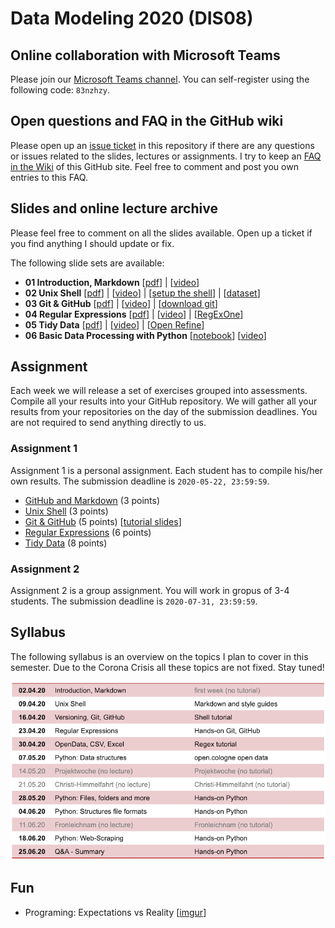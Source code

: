 # Data Modeling 2020 (DIS08) 

## Online collaboration with Microsoft Teams

Please join our [Microsoft Teams channel](https://teams.microsoft.com/l/team/19%3a7c8c735f15194ac38727539ef94de964%40thread.tacv2/conversations?groupId=9d9727c3-4f98-4c1e-ab55-0c25274b8364&tenantId=35f8765e-cb47-4d80-afaf-42ff7060fddf). You can self-register using the following code: ```83nzhzy```. 

## Open questions and FAQ in the GitHub wiki

Please open up an [issue ticket](https://github.com/dis-data-modeling-2020/slides/issues) in this repository if there are any questions or issues related to the slides, lectures or assignments. I try to keep an [FAQ in the Wiki](https://github.com/dis-data-modeling-2020/slides/wiki) of this GitHub site. Feel free to comment and post you own entries to this FAQ.

## Slides and online lecture archive

Please feel free to comment on all the slides available. Open up a ticket if you find anything I should update or fix. 

The following slide sets are available:

* __01 Introduction, Markdown__ [[pdf](DIS08-01-introduction.pdf)] | [[video](https://youtu.be/RbuWN0Ag-jU)]
* __02 Unix Shell__ [[pdf](DIS08-02-shell.pdf)] | [[video](https://www.youtube.com/watch?v=Z2w8fKnrw0w)] | [[setup the shell](https://librarycarpentry.org/lc-shell/setup.html)] | [[dataset](https://librarycarpentry.org/lc-shell/data/shell-lesson.zip)]
* __03 Git & GitHub__ [[pdf](DIS08-03-git-github.pdf)] | [[video](https://youtu.be/tCmJNvXzibI)] | [[download git](https://git-scm.com/downloads)]
* __04 Regular Expressions__ [[pdf](DIS08-04-regex.pdf)] | [[video](https://www.youtube.com/watch?v=pAhn4xw7hZU)] | [[RegExOne](https://regexone.com)]
* __05 Tidy Data__ [[pdf](DIS08-05-tidydata.pdf)] | [[video](https://www.youtube.com/watch?v=UhDk6CD16BA)] | [[Open Refine](https://openrefine.org/download.html)]
* __06 Basic Data Processing with Python__ [[notebook](DIS08-06-python-data.ipynb)] [[video](https://www.youtube.com/watch?v=oRbslBJp71g)]


## Assignment

Each week we will release a set of exercises grouped into assessments. Compile all your results into your GitHub repository. We will gather all your results from your repositories on the day of the submission deadlines. You are not required to send anything directly to us.

### Assignment 1

Assignment 1 is a personal assignment. Each student has to compile his/her own results. The submission deadline is `2020-05-22, 23:59:59`. 

* [GitHub and Markdown](assignment1.md#exercise-1) (3 points)
* [Unix Shell](assignment1.md#exercise-2) (3 points)
* [Git & GitHub](assignment1.md#exercise-3) (5 points) [[tutorial slides](DIS08-03-tutorial.pdf)]
* [Regular Expressions](assignment1.md#exercise-4) (6 points)
* [Tidy Data](assignment1.md#exercise-5) (8 points)

### Assignment 2

Assignment 2 is a group assignment. You will work in gropus of 3-4 students. The submission deadline is `2020-07-31, 23:59:59`. 

## Syllabus

The following syllabus is an overview on the topics I plan to cover in this semester. Due to the Corona Crisis all these topics are not fixed. Stay tuned!

![syllabus](syllabus.png)

## Fun

* Programing: Expectations vs Reality [[imgur](https://imgur.com/gallery/laOofrv)]
